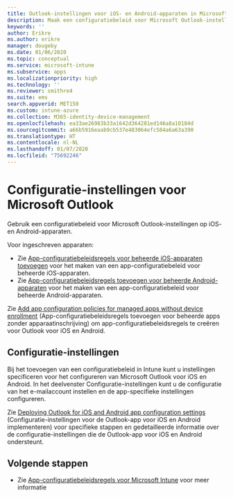 ```yaml
---
title: Outlook-instellingen voor iOS- en Android-apparaten in Microsoft Intune
description: Maak een configuratiebeleid voor Microsoft Outlook-instellingen op iOS- en Android-apparaten.
keywords: ''
author: Erikre
ms.author: erikre
manager: dougeby
ms.date: 01/06/2020
ms.topic: conceptual
ms.service: microsoft-intune
ms.subservice: apps
ms.localizationpriority: high
ms.technology: ''
ms.reviewer: smithre4
ms.suite: ems
search.appverid: MET150
ms.custom: intune-azure
ms.collection: M365-identity-device-management
ms.openlocfilehash: ea33ae26983b33a1642d364281ed146a8a10184d
ms.sourcegitcommit: a66b5916eaab9cb537e483064efc584a6a63a390
ms.translationtype: HT
ms.contentlocale: nl-NL
ms.lasthandoff: 01/07/2020
ms.locfileid: "75692246"
---
```

# <a name="microsoft-outlook-configuration-settings"></a>Configuratie-instellingen voor Microsoft Outlook 

Gebruik een configuratiebeleid voor Microsoft Outlook-instellingen op iOS- en Android-apparaten. 

Voor ingeschreven apparaten:
- Zie [App-configuratiebeleidsregels voor beheerde iOS-apparaten toevoegen](app-configuration-policies-use-ios.md) voor het maken van een app-configuratiebeleid voor beheerde iOS-apparaten. 
- Zie [App-configuratiebeleidsregels toevoegen voor beheerde Android-apparaten](app-configuration-policies-use-android.md) voor het maken van een app-configuratiebeleid voor beheerde Android-apparaten. 

Zie [Add app configuration policies for managed apps without device enrollment](app-configuration-policies-managed-app.md) (App-configuratiebeleidsregels toevoegen voor beheerde apps zonder apparaatinschrijving) om app-configuratiebeleidsregels te creëren voor Outlook voor iOS en Android.

## <a name="configuration-settings"></a>Configuratie-instellingen

Bij het toevoegen van een configuratiebeleid in Intune kunt u instellingen specificeren voor het configureren van Microsoft Outlook voor iOS en Android. In het deelvenster Configuratie-instellingen kunt u de configuratie van het e-mailaccount instellen en de app-specifieke instellingen configureren.

Zie [Deploying Outlook for iOS and Android app configuration settings](https://docs.microsoft.com/exchange/clients-and-mobile-in-exchange-online/outlook-for-ios-and-android/outlook-for-ios-and-android-configuration-with-microsoft-intune) (Configuratie-instellingen voor de Outlook-app voor iOS en Android implementeren) voor specifieke stappen en gedetailleerde informatie over de configuratie-instellingen die de Outlook-app voor iOS en Android ondersteunt.

## <a name="next-steps"></a>Volgende stappen

- Zie [App-configuratiebeleidsregels voor Microsoft Intune](app-configuration-policies-overview.md) voor meer informatie
